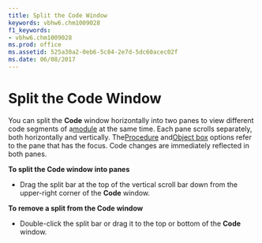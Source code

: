 ```yaml
---
title: Split the Code Window
keywords: vbhw6.chm1009028
f1_keywords:
- vbhw6.chm1009028
ms.prod: office
ms.assetid: 525a30a2-0eb6-5c84-2e7d-5dc60acec02f
ms.date: 06/08/2017
---
```



# Split the Code Window

You can split the  **Code** window horizontally into two panes to view different code segments of a[module](../Glossary/vbe-glossary.md#module) at the same time. Each pane scrolls separately, both horizontally and vertically. The[Procedure](../Glossary/vbe-glossary.md#procedure) and[Object box](../Glossary/vbe-glossary.md#Object-box) options refer to the pane that has the focus. Code changes are immediately reflected in both panes.

 **To split the Code window into panes**




- Drag the split bar at the top of the vertical scroll bar down from the upper-right corner of the  **Code** window.
    

 **To remove a split from the Code window**


- Double-click the split bar or drag it to the top or bottom of the  **Code** window.
    


